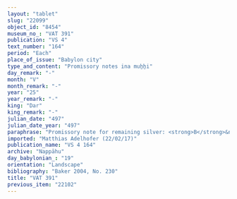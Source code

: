 ```yaml
---
layout: "tablet"
slug: "22099"
object_id: "8454"
museum_no_: "VAT 391"
publication: "VS 4"
text_number: "164"
period: "Each"
place_of_issue: "Babylon city"
type_and_content: "Promissory notes ina muẖẖi"
day_remark: "-"
month: "V"
month_remark: "-"
year: "25"
year_remark: "-"
king: "Dar"
king_remark: "-"
julian_date: "497"
julian_date_year: "497"
paraphrase: "Promissory note for remaining silver: <strong>B</strong>&nbsp;owes <strong>A</strong> 10 shekels of white cut silver of 1/8 alloy, which is the remainder of the promissory note (<em>uˀiltu</em>) for 1 mina 10 shekels of silver. He is to pay in Nisannu (I). <strong>C</strong>&nbsp;vouches for the payment. 4 witnesses and the scribe (Nidintu/Bēl-iddin//Lēˀ&ecirc;a).<br /> &nbsp;<br /> <strong>A</strong>&nbsp;= Bulṭāya/&Scaron;addinnu//Nūr-S&icirc;n; <strong>B</strong> = &Scaron;ellebu/Iddin-Nab&ucirc;//Nappāhu; <strong>C</strong> = Bēl-ēre&scaron;/Nab&ucirc;-aplu-iddin//Ileˀˀi-Marduk<br /> &nbsp;"
imported: "Matthias Adelhofer (22/02/17)"
publication_name: "VS 4 164"
archive: "Nappāhu"
day_babylonian_: "19"
orientation: "Landscape"
bibliography: "Baker 2004, No. 230"
title: "VAT 391"
previous_item: "22102"
---
```

